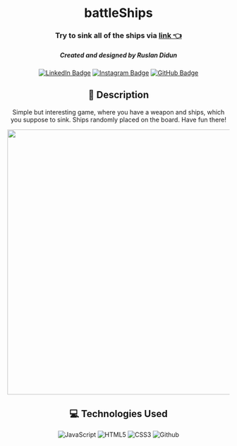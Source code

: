 <div id="description" align="center">

#  battleShips 


### Try to sink all of the ships via [link 👈](https://ruslandidun91.github.io/battleships_js/)
    
<div id="description" align="center">

##### Created and designed by Ruslan Didun

[![LinkedIn Badge](https://img.shields.io/badge/-RuslanDidun-blue?style=flat&logo=Linkedin&logoColor=black)](https://www.linkedin.com/in/ruslan-didun/)
[![Instagram Badge](https://img.shields.io/badge/-wanderlust_unlimited-skyblue?style=flat&logo=Instagram&logoColor=black)](https://www.instagram.com/wanderlust_unlimited_/)
[![GitHub Badge](https://img.shields.io/badge/-RuslanDidun-junglegreen?style=flat&logo=GitHub&logoColor=black)](https://github.com/RuslanDidun)


## :pencil: Description
Simple but interesting game, where you have a weapon and ships, which you suppose to sink.
Ships randomly placed on the board. Have fun there!

<span id="header" align="left">
  <img src="https://i.imgur.com/AeJCbfZ.png" width="600" height="600">
</span>


## :computer: Technologies Used
![JavaScript](https://img.shields.io/badge/-JavaScript-05122A?style=flat&logo=javascript)
![HTML5](https://img.shields.io/badge/-HTML5-05122A?style=flat&logo=html5)
![CSS3](https://img.shields.io/badge/-CSS-05122A?style=flat&logo=css3)
![Github](https://img.shields.io/badge/-GitHub-05122A?style=flat&logo=github)

